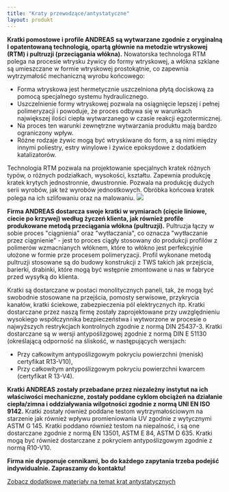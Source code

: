```yaml
---
title: "Kraty przewodzące/antystatyczne"
layout: produkt
---
```


<strong>Kratki pomostowe i profile ANDREAS są wytwarzane zgodnie z oryginalną I opatentowaną technologią, opartą głównie na metodzie wtryskowej (RTM) i pultruzji (przeciągania włókna).</strong> Nowatorska technologa RTM polega na procesie wtrysku żywicy do formy wtryskowej, a włókna szklane są umieszczane w formie wtryskowej prostokątnie, co zapewnia wytrzymałość mechaniczną wyrobu końcowego:
<ul>
<li>Forma wtryskowa jest hermetycznie uszczelniona płytą dociskową za pomocą specjalnego systemu hydraulicznego.</li>
<li>Uszczelnienie formy wtryskowej pozwala na osiągnięcie lepszej i pełnej polimeryzacji i powoduje, że proces odbywa się w warunkach największej ilości ciepła wytwarzanego w czasie reakcji egzotermicznej.</li>
<li>Na proces ten warunki zewnętrzne wytwarzania produktu mają bardzo ograniczony wpływ.</li>
<li>Różne rodzaje żywic mogą być wtryskiwane do form, a są nimi między innymi poliestry, estry winylowe i żywice epoksydowe z dodatkiem katalizatorów.</li>
</ul>
Technologia RTM pozwala na projektowanie specjalnych kratek różnych typów, o różnych podziałkach, wysokości, kształtu. Zapewnia produkcję kratek krytych jednostronnie, dwustronnie. Pozwala na produkcję dużych serii wyrobów, jak też wyrobów jednostkowych. Obróbka końcowa kratek polega na ich szlifowaniu oraz na malowaniu.

<img src="https://andreas-biz-pl.s3-eu-west-1.amazonaws.com/images/pomost.jpg" />

<strong>Firma ANDREAS dostarcza swoje kratki w wymiarach (cięcie liniowe, ciecie po krzywej) według życzeń klienta, jak również profile produkowane metodą przeciągania włókna (pultruzji).</strong> Pultruzja łączy w sobie proces "ciągnienia" oraz "wytłaczania", co oznacza "wytłaczanie przez ciągnienie" - jest to proces ciągły stosowany do produkcji profilów z polimerów wzmacnianych włóknem, które to włókno jest perfekcyjnie ułożone w formie prze procesem polimeryzacji. Profil wykonane metodą pultruzji stosowane są do budowy konstrukcji z TWS takich jak przejścia, barierki, drabinki, które mogą być wstępnie zmontowane u nas w fabryce przed wysyłką do klienta.

Kratki są dostarczane w postaci monolitycznych paneli, tak, że mogą być swobodnie stosowane na przejścia, pomosty serwisowe, przykrycia kanałów, kratki ściekowe, zabezpieczenia pól elektrycznych itp. Kratki dostarczane przez naszą firmę zostały zaprojektowane przy uwzględnieniu wysokiego współczynnika bezpieczeństwa i wytworzone w procesie o najwyższych restrykcjach kontrolnych zgodnie z normą DIN 25437-3. Kratki dostarczane są w wersji antypoślizgowej zgodnie z normą DIN E 51130 (określającą odporność na śliskość, w następujących wersjach:

* Przy całkowitym antypoślizgowym pokryciu powierzchni (menisk) certyfikat R13-V10),
* Przy całkowitym antypoślizgowym pokryciu powierzchni kwarcem (certyfikat R 13-V4).

<strong>Kratki ANDREAS zostały przebadane przez niezależny instytut na ich właściwości mechaniczne, zostały poddane cyklom obciążeń na działanie ciepła/zimna i oddziaływania wilgotności zgodnie z normą UNI EN ISO 9142.</strong> Kratki zostały również poddane testom wytrzymałościowym na starzenie jak również wpływu promieniowania UV zgodnie z wytycznymi ASTM G 145. Kratki poddano również testom na niepalność, i są one dostarczane zgodnie z normą EN 13501, ASTM E 84, ASTM D 635. Kratki mogą być również dostarczane z pokryciem antypoślizgowym zgodnie z normą R10-V10.

<span style="font-weight: bold;">Firma nie dysponuje cennikami, bo do każdego zapytania trzeba podejść indywidualnie. Zapraszamy do kontaktu!</span>

[Zobacz dodatkowe materiały na temat krat antystatycznych](https://s3-eu-west-1.amazonaws.com/andreas-biz-pl/documents/kraty.antystatyczne.docx)
